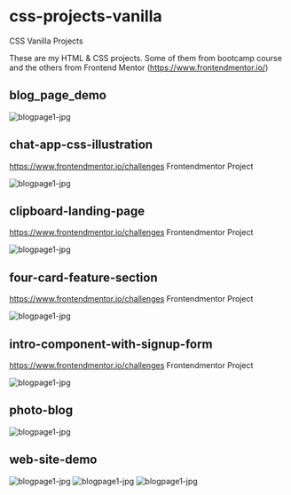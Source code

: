 # css-projects-vanilla
CSS Vanilla Projects

These are my HTML & CSS projects. Some of them from bootcamp course and the others from Frontend Mentor (https://www.frontendmentor.io/)

## blog_page_demo

![blogpage1-jpg](https://res.cloudinary.com/di3ejxszt/image/upload/v1647093596/Portfolio/css-projects-design-png/blog-page-demo_nnghqx.png)

## chat-app-css-illustration

https://www.frontendmentor.io/challenges Frontendmentor Project

![blogpage1-jpg](https://res.cloudinary.com/di3ejxszt/image/upload/v1647093589/Portfolio/css-projects-design-png/chat-app-desktop-design_fbh1lt.png)

## clipboard-landing-page

https://www.frontendmentor.io/challenges Frontendmentor Project

![blogpage1-jpg](https://res.cloudinary.com/di3ejxszt/image/upload/v1647093586/Portfolio/css-projects-design-png/clipboard-landing-page_mkaojk.png)

## four-card-feature-section

https://www.frontendmentor.io/challenges Frontendmentor Project

![blogpage1-jpg](https://res.cloudinary.com/di3ejxszt/image/upload/v1647093587/Portfolio/css-projects-design-png/four-card-feature-section_auxkrg.png)

## intro-component-with-signup-form

https://www.frontendmentor.io/challenges Frontendmentor Project

![blogpage1-jpg](https://res.cloudinary.com/di3ejxszt/image/upload/v1647093586/Portfolio/css-projects-design-png/intro-component-with-signup-form_bsyr3p.png)

## photo-blog

![blogpage1-jpg](https://res.cloudinary.com/di3ejxszt/image/upload/v1647093595/Portfolio/css-projects-design-png/photo-blog_zwmok3.png)

## web-site-demo

![blogpage1-jpg](https://res.cloudinary.com/di3ejxszt/image/upload/v1647093595/Portfolio/css-projects-design-png/web-site-demo-home_a9dkg7.png)
![blogpage1-jpg](https://res.cloudinary.com/di3ejxszt/image/upload/v1647093592/Portfolio/css-projects-design-png/web-site-demo-recent-post_gqj6uj.png)
![blogpage1-jpg](https://res.cloudinary.com/di3ejxszt/image/upload/v1647093591/Portfolio/css-projects-design-png/web-site-demo-aboutMe_olryhh.png)
